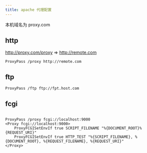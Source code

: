 ```yaml
---
title: apache 代理配置
---
```



本机域名为 proxy.com

http
---
http://proxy.com/proxy => http://remote.com
```
ProxyPass /proxy http://remote.com
```

ftp
---
```
ProxyPass /ftp ftp://fpt.host.com
```
fcgi
---
```

ProxyPass /proxy fcgi://localhost:9000
<Proxy fcgi://localhost:9000>
    ProxyFCGISetEnvIf true SCRIPT_FILENAME "%{DOCUMENT_ROOT}%{REQUEST_URI}"
    ProxyFCGISetEnvIf true HTTP_TEST "%{SCRIPT_FILENAME}, %{DOCUMENT_ROOT}, %{REQUEST_FILENAME}, %{REQUEST_URI}"
</Proxy>

```
